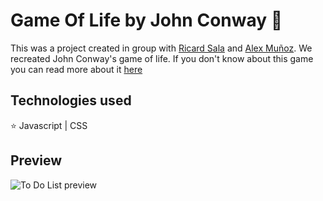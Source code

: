 # Game Of Life by John Conway 👾

This was a project created in group with [Ricard Sala](https://github.com/rikisala13) and [Alex Muñoz](https://github.com/alexmf91). 
We recreated John Conway's game of life. If you don't know about this game you can read more about it [here](https://en.wikipedia.org/wiki/Conway%27s_Game_of_Life)

## Technologies used

⭐ Javascript | CSS 

## Preview

<img src="https://i.ibb.co/VDcHpgH/todolistreactcompressed.gif" alt="To Do List preview" />
